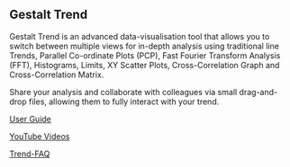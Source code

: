 ## Gestalt Trend

Gestalt Trend is an advanced data-visualisation tool that allows you to
switch between multiple views for in-depth analysis using traditional
line Trends, Parallel Co-ordinate Plots (PCP), Fast Fourier Transform
Analysis (FFT), Histograms, Limits, XY Scatter Plots, Cross-Correlation
Graph and Cross-Correlation Matrix.

Share your analysis and collaborate with colleagues via small
drag-and-drop files, allowing them to fully interact with your trend.

[User
Guide](https://www.intelligentplant.com/datasheets/Gestalt%20Trend%20-%20User%20Guide.pdf)

[YouTube
Videos](https://www.youtube.com/watch?v=A9wEvIwsJBc&list=PLsVwx5rtV9c1eNpX_g4x_g7hBPXlC989z&index=1)

[Trend-FAQ](https://www.intelligentplant.com/datasheets/Trend-FAQ.pdf)
